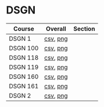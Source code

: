 # DSGN

| Course | Overall | Section |
| ------ | ------- | ------- |
| DSGN 1 | [csv](https://github.com/UCSD-Historical-Enrollment-Data/2024Winter/blob/main/overall/DSGN%201.csv), [png](https://raw.githubusercontent.com/UCSD-Historical-Enrollment-Data/2024Winter/main/plot_overall/DSGN%201.png) |  |
| DSGN 100 | [csv](https://github.com/UCSD-Historical-Enrollment-Data/2024Winter/blob/main/overall/DSGN%20100.csv), [png](https://raw.githubusercontent.com/UCSD-Historical-Enrollment-Data/2024Winter/main/plot_overall/DSGN%20100.png) |  |
| DSGN 118 | [csv](https://github.com/UCSD-Historical-Enrollment-Data/2024Winter/blob/main/overall/DSGN%20118.csv), [png](https://raw.githubusercontent.com/UCSD-Historical-Enrollment-Data/2024Winter/main/plot_overall/DSGN%20118.png) |  |
| DSGN 119 | [csv](https://github.com/UCSD-Historical-Enrollment-Data/2024Winter/blob/main/overall/DSGN%20119.csv), [png](https://raw.githubusercontent.com/UCSD-Historical-Enrollment-Data/2024Winter/main/plot_overall/DSGN%20119.png) |  |
| DSGN 160 | [csv](https://github.com/UCSD-Historical-Enrollment-Data/2024Winter/blob/main/overall/DSGN%20160.csv), [png](https://raw.githubusercontent.com/UCSD-Historical-Enrollment-Data/2024Winter/main/plot_overall/DSGN%20160.png) |  |
| DSGN 161 | [csv](https://github.com/UCSD-Historical-Enrollment-Data/2024Winter/blob/main/overall/DSGN%20161.csv), [png](https://raw.githubusercontent.com/UCSD-Historical-Enrollment-Data/2024Winter/main/plot_overall/DSGN%20161.png) |  |
| DSGN 2 | [csv](https://github.com/UCSD-Historical-Enrollment-Data/2024Winter/blob/main/overall/DSGN%202.csv), [png](https://raw.githubusercontent.com/UCSD-Historical-Enrollment-Data/2024Winter/main/plot_overall/DSGN%202.png) |  |
